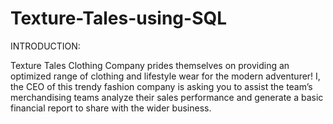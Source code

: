 # Texture-Tales-using-SQL

INTRODUCTION:

Texture Tales Clothing Company prides themselves on providing an optimized range of clothing and lifestyle wear for the modern adventurer!
I, the CEO of this trendy fashion company is asking you to assist the team’s merchandising teams analyze their sales performance and generate a basic financial report to share with the wider business.
